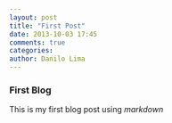 ```yaml
---
layout: post
title: "First Post"
date: 2013-10-03 17:45
comments: true
categories:
author: Danilo Lima
---
```


### First Blog

This is my first blog post using *markdown*
